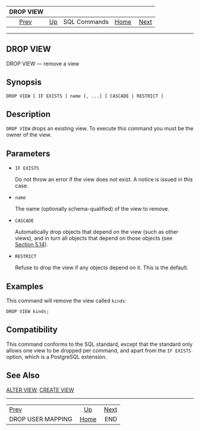 <!--?xml version="1.0" encoding="UTF-8" standalone="no"?-->

|                       DROP VIEW                       |                                        |              |                                                       |                             |
| :---------------------------------------------------: | :------------------------------------- | :----------: | ----------------------------------------------------: | --------------------------: |
| [Prev](sql-dropusermapping.html "DROP USER MAPPING")  | [Up](sql-commands.html "SQL Commands") | SQL Commands | [Home](index.html "PostgreSQL 17devel Documentation") |  [Next](sql-end.html "END") |

***

[]()

## DROP VIEW

DROP VIEW — remove a view

## Synopsis

    DROP VIEW [ IF EXISTS ] name [, ...] [ CASCADE | RESTRICT ]

## Description

`DROP VIEW` drops an existing view. To execute this command you must be the owner of the view.

## Parameters

*   `IF EXISTS`

    Do not throw an error if the view does not exist. A notice is issued in this case.

*   *`name`*

    The name (optionally schema-qualified) of the view to remove.

*   `CASCADE`

    Automatically drop objects that depend on the view (such as other views), and in turn all objects that depend on those objects (see [Section 5.14](ddl-depend.html "5.14. Dependency Tracking")).

*   `RESTRICT`

    Refuse to drop the view if any objects depend on it. This is the default.

## Examples

This command will remove the view called `kinds`:

    DROP VIEW kinds;

## Compatibility

This command conforms to the SQL standard, except that the standard only allows one view to be dropped per command, and apart from the `IF EXISTS` option, which is a PostgreSQL extension.

## See Also

[ALTER VIEW](sql-alterview.html "ALTER VIEW"), [CREATE VIEW](sql-createview.html "CREATE VIEW")

***

|                                                       |                                                       |                             |
| :---------------------------------------------------- | :---------------------------------------------------: | --------------------------: |
| [Prev](sql-dropusermapping.html "DROP USER MAPPING")  |         [Up](sql-commands.html "SQL Commands")        |  [Next](sql-end.html "END") |
| DROP USER MAPPING                                     | [Home](index.html "PostgreSQL 17devel Documentation") |                         END |
